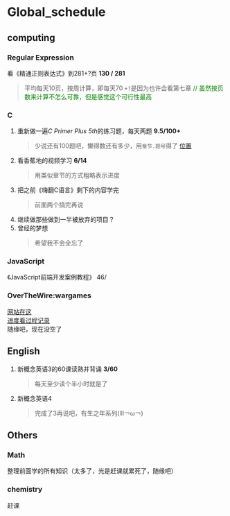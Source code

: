 # Global_schedule

## computing

### Regular Expression

看《精通正则表达式》到281+?页
**130 / 281**
> 平均每天10页，按周计算，即每天70
>`+?`是因为也许会看第七章
> <span style="color:green">// 虽然按页数来计算不怎么可靠，但是感觉这个可行性最高</span>

### C

1. 重新做一遍*C Primer Plus 5th*的练习题，每天两题
    **9.5/100+**
    > 少说还有100题吧，懒得数还有多少，用`章节.题号`得了
    > [位置](https://github.com/Soul-Charge/C_Primer_Plus_5_Programming_exercises)
2. 看香蕉地的视频学习
    **6/14**
    > 用类似章节的方式粗略表示进度
3. 把之前《嗨翻C语言》剩下的内容学完
    > 前面两个搞完再说
4. 继续做那些做到一半被放弃的项目？
5. 曾经的梦想
    > 希望我不会全忘了

### JavaScript

《JavaScript前端开发案例教程》 
46/

### OverTheWire:wargames

[网站在这](https://overthewire.org/wargames/)  
[进度看过程记录](../../Security/OverTheWire_Wargames/Bandit.md)  
随缘吧，现在没空了

## English

1. 新概念英语3的60课读熟并背诵
    **3/60**
    > 每天至少读个半小时就是了
2. 新概念英语4
    > 完成了3再说吧，有生之年系列(lll￢ω￢)

## Others

### Math

整理前面学的所有知识（太多了，光是赶课就累死了，随缘吧）

### chemistry

赶课
